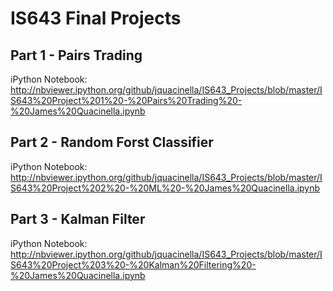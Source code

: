 # IS643 Final Projects

## Part 1 - Pairs Trading

iPython Notebook: http://nbviewer.ipython.org/github/jquacinella/IS643_Projects/blob/master/IS643%20Project%201%20-%20Pairs%20Trading%20-%20James%20Quacinella.ipynb

## Part 2 - Random Forst Classifier

iPython Notebook: http://nbviewer.ipython.org/github/jquacinella/IS643_Projects/blob/master/IS643%20Project%202%20-%20ML%20-%20James%20Quacinella.ipynb

## Part 3 - Kalman Filter

iPython Notebook: http://nbviewer.ipython.org/github/jquacinella/IS643_Projects/blob/master/IS643%20Project%203%20-%20Kalman%20Filtering%20-%20James%20Quacinella.ipynb